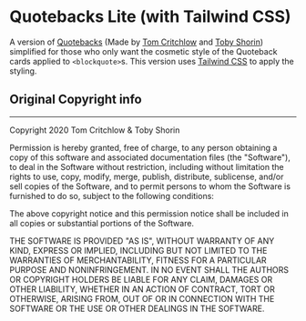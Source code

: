 # Quotebacks Lite (with Tailwind CSS)
A version of [Quotebacks](https://github.com/Blogger-Peer-Review/quotebacks) (Made by [Tom Critchlow](https://twitter.com/tomcritchlow) and [Toby Shorin](https://twitter.com/tobyshorin)) simplified for those who only want the cosmetic style of the Quoteback cards applied to `<blockquote>`s. This version uses [Tailwind CSS](https://tailwindcss.com/) to apply the styling. 

## Original Copyright info
---

Copyright 2020 Tom Critchlow & Toby Shorin

Permission is hereby granted, free of charge, to any person obtaining a copy of this software and associated documentation files (the "Software"), to deal in the Software without restriction, including without limitation the rights to use, copy, modify, merge, publish, distribute, sublicense, and/or sell copies of the Software, and to permit persons to whom the Software is furnished to do so, subject to the following conditions:

The above copyright notice and this permission notice shall be included in all copies or substantial portions of the Software.

THE SOFTWARE IS PROVIDED "AS IS", WITHOUT WARRANTY OF ANY KIND, EXPRESS OR IMPLIED, INCLUDING BUT NOT LIMITED TO THE WARRANTIES OF MERCHANTABILITY, FITNESS FOR A PARTICULAR PURPOSE AND NONINFRINGEMENT. IN NO EVENT SHALL THE AUTHORS OR COPYRIGHT HOLDERS BE LIABLE FOR ANY CLAIM, DAMAGES OR OTHER LIABILITY, WHETHER IN AN ACTION OF CONTRACT, TORT OR OTHERWISE, ARISING FROM, OUT OF OR IN CONNECTION WITH THE SOFTWARE OR THE USE OR OTHER DEALINGS IN THE SOFTWARE.